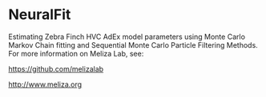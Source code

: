 # NeuralFit
Estimating Zebra Finch HVC AdEx model parameters using Monte Carlo Markov Chain fitting and Sequential Monte Carlo Particle Filtering Methods. For more information
on Meliza Lab, see:

https://github.com/melizalab

http://www.meliza.org
